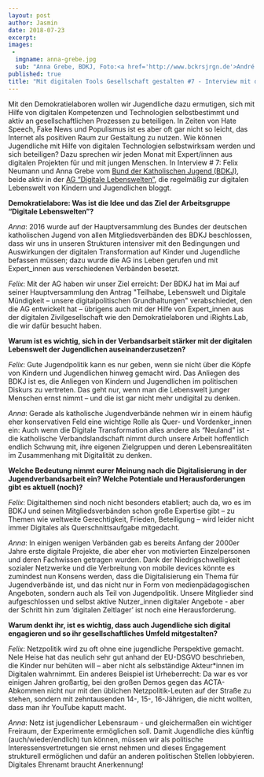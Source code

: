 ```yaml
---
layout: post
author: Jasmin
date: 2018-07-23
excerpt: 
images:
 - 
  imgname: anna-grebe.jpg
  sub: "Anna Grebe, BDKJ, Foto:<a href='http://www.bckrsjrgn.de'>André Beckersjürgen</a>"
published: true
title: "Mit digitalen Tools Gesellschaft gestalten #7 - Interview mit der AG 'digitale Lebenswelten'"
---
```


Mit den Demokratielaboren wollen wir Jugendliche dazu ermutigen, sich mit Hilfe von digitalen Kompetenzen und Technologien selbstbestimmt und aktiv an gesellschaftlichen Prozessen zu beteiligen. In Zeiten von Hate Speech, Fake News und Populismus ist es aber oft gar nicht so leicht, das Internet als positiven Raum zur Gestaltung zu nutzen. Wie können Jugendliche mit Hilfe von digitalen Technologien selbstwirksam werden und sich beteiligen? Dazu sprechen wir jeden Monat mit Expert/innen aus digitalen Projekten für und mit jungen Menschen. In Interview # 7: Felix Neumann und Anna Grebe vom [Bund der Katholischen Jugend (BDKJ)](http://www.bdkj.de), beide aktiv in der [AG “Digitale Lebenswelten”](http://digitalelebenswelten.bdkj.de/), die regelmäßig zur digitalen Lebenswelt von Kindern und Jugendlichen bloggt. 

**Demokratielabore: Was ist die Idee und das Ziel der Arbeitsgruppe “Digitale Lebenswelten”?**

*Anna*: 2016 wurde auf der Hauptversammlung des Bundes der deutschen katholischen Jugend von allen Mitgliedsverbänden des BDKJ beschlossen, dass wir uns in unseren Strukturen intensiver mit den Bedingungen und Auswirkungen der digitalen Transformation auf Kinder und Jugendliche befassen müssen; dazu wurde die AG ins Leben gerufen und mit Expert_innen aus verschiedenen Verbänden besetzt.

*Felix*: Mit der AG haben wir unser Ziel erreicht: Der BDKJ hat im Mai auf seiner Hauptversammlung den Antrag "Teilhabe, Lebenswelt und Digitale Mündigkeit – unsere digitalpolitischen Grundhaltungen" verabschiedet, den die AG entwickelt hat – übrigens auch mit der Hilfe von Expert_innen aus der digitalen Zivilgesellschaft wie den Demokratielaboren und iRights.Lab, die wir dafür besucht haben.

**Warum ist es wichtig, sich in der Verbandsarbeit stärker mit der digitalen Lebenswelt der Jugendlichen auseinanderzusetzen?**

*Felix*: Gute Jugendpolitik kann es nur geben, wenn sie nicht über die Köpfe von Kindern und Jugendlichen hinweg gemacht wird. Das Anliegen des BDKJ ist es, die Anliegen von Kindern und Jugendlichen im politischen Diskurs zu vertreten. Das geht nur, wenn man die Lebenswelt junger Menschen ernst nimmt – und die ist gar nicht mehr undigital zu denken.

*Anna*: Gerade als katholische Jugendverbände nehmen wir in einem häufig eher konservativen Feld eine wichtige Rolle als Quer- und Vordenker_innen ein: Auch wenn die Digitale Transformation alles andere als “Neuland” ist - die katholische Verbandslandschaft nimmt durch unsere Arbeit hoffentlich endlich Schwung mit, ihre eigenen Zielgruppen und deren Lebensrealitäten im Zusammenhang mit Digitalität zu denken.

**Welche Bedeutung nimmt eurer Meinung nach die Digitalisierung in der Jugendverbandsarbeit ein? Welche Potentiale und Herausforderungen gibt es aktuell (noch)?**

*Felix*: Digitalthemen sind noch nicht besonders etabliert; auch da, wo es im BDKJ und seinen Mitgliedsverbänden schon große Expertise gibt – zu Themen wie weltweite Gerechtigkeit, Frieden, Beteiligung – wird leider nicht immer Digitales als Querschnittsaufgabe mitgedacht.

*Anna*: In einigen wenigen Verbänden gab es bereits Anfang der 2000er Jahre erste digitale Projekte, die aber eher von motivierten Einzelpersonen und deren Fachwissen getragen wurden. Dank der Niedrigschwelligkeit sozialer Netzwerke und die Verbreitung von mobile devices könnte es zumindest nun Konsens werden, dass die Digitalisierung ein Thema für Jugendverbände ist, und das nicht nur in Form von medienpädagogischen Angeboten, sondern auch als Teil von Jugendpolitik. Unsere Mitglieder sind aufgeschlossen und selbst aktive Nutzer_innen digitaler Angebote - aber der Schritt hin zum ‘digitalen Zeltlager’ ist noch eine Herausforderung.

**Warum denkt ihr, ist es wichtig, dass auch Jugendliche sich digital engagieren und so ihr gesellschaftliches Umfeld mitgestalten?**

*Felix*: Netzpolitik wird zu oft ohne eine jugendliche Perspektive gemacht. Nele Heise hat das neulich sehr gut anhand der EU-DSGVO beschrieben, die Kinder nur behüten will – aber nicht als selbständige Akteur*innen im Digitalen wahrnimmt. Ein anderes Beispiel ist Urheberrecht: Da war es vor einigen Jahren großartig, bei den großen Demos gegen das ACTA-Abkommen nicht nur mit den üblichen Netzpolitik-Leuten auf der Straße zu stehen, sondern mit zehntausenden 14-, 15-, 16-Jährigen, die nicht wollten, dass man ihr YouTube kaputt macht.

*Anna*: Netz ist jugendlicher Lebensraum - und gleichermaßen ein wichtiger Freiraum, der Experimente ermöglichen soll. Damit Jugendliche dies künftig (auch/wieder/endlich) tun können, müssen wir als politische Interessensvertretungen sie ernst nehmen und dieses Engagement strukturell ermöglichen und dafür an anderen politischen Stellen lobbyieren. Digitales Ehrenamt braucht Anerkennung!